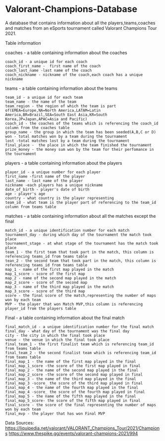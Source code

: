 # Valorant-Champions-Database

A database that contains information about all the players,teams,coaches and matches from an eSports tournament called Valorant Champions Tour 2021.

Table information

coaches - a table containing information about the coaches
   
    coach_id - a unique id for each coach
    coach_first_name -  first name of the coach
    coach_last_name -last name of the coach
    coach_nickname - nickname of the coach,each coach has a unique nickname

teams - a table containing information about the teams

    team_id - a unique id for each team
    team_name - the name of the team
    team_region - the region of which the team is part of(EMEA=Europe,NA=North America,LATAM=Latin America,BR=Brazil,SEA=South East Asia,KR=South Korea,JP=Japan,APAC=Asia and Pacific)
    coach_id - the coaches of the teams which is referencing the coach_id column from the coaches table
    group_name - the group in which the team has been seeded(A,B,C or D)
    won - total matches won by a team during the tournament
    lost -total matches lost by a team during the tournament
    final_place -  the place in which the team finished the tournament
    prize_money - the money sum won by the team for their perfomance in the tournament

players - a table containing information about the players

    player_id - a unique number for each player
    first_name -first name of the player
    last_name - last name of the player
    nickname -each players has a unique nickname
    date_of_birth - player's date of birth
    age - player's age
    country - what country is the player representing
    team_id - what team is the player part of referencing to the team_id column from teams table
   
matches - a table containing information about all the matches except the final

    match_id - a unique identification number for each match
    tournament_day - during which day of the tournament the match took place
    tournament_stage - at what stage of the tournament has the match took place
    team_1 - the first team that took part in the match, this column is referencing teams_id from teams table  
    tean_2 - the second team that took part in the match, this column is referencing teams_id from teams table 
    map_1 - name of the first map played in the match
    map_1_score - score of the first map
    map_2 - name of the second map played in the match
    map_2_score - score of the second map
    map_3 - name of the third map played in the match
    map_3_score - score of the third map
    score - the final score of the match,representing the number of maps won by each team
    MVP - the player that won Match MVP,this column is referencing player_id from the players table

Final - a table containing information about the final match

    final_match_id - a unique identification number for the final match
    final_day - what day of the tournament was the final day
    city - the city in which the final took place
    venue - the venue in which the final took place
    final_team_1 - the first finalist team which is referencing team_id from teams table
    final_team_2 - the second finalist team which is referencing team_id from teams table
    final_map_1 - the name of the first map played in the final
    final_map_1_score -the score of the first map played in final
    final_map_2 - the name of the second map played in the final
    final_map_2_score -the score of the second map played in final
    final_map_3 - the name of the third map played in the final
    final_map_3 -score_ the score of the third map played in final
    final_map_4 - the name of the fourth map played in the final
    final_map_4 -score_ the score of the fourth map played in final
    final_map_5 - the name of the fifth map played in the final
    final_map_5_score- the score of the fifth map played in final
    final_score - the score of the final representing the number of maps won by each team
    final_mvp - the player that has won Final MVP


   Data Sources:
     https://liquipedia.net/valorant/VALORANT_Champions_Tour/2021/Champions
     https://www.thespike.gg/events/valorant-champions-2021/994
